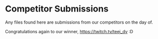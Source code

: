 # Competitor Submissions

Any files found here are submissions from our competitors on the day of.

Congratulations again to our winner, https://twitch.tv/teej_dv :D
